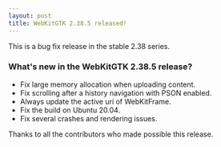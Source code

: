 ```yaml
---
layout: post
title: WebKitGTK 2.38.5 released!
---
```


This is a bug fix release in the stable 2.38 series.

### What's new in the WebKitGTK 2.38.5 release?

 - Fix large memory allocation when uploading content.
 - Fix scrolling after a history navigation with PSON enabled.
 - Always update the active uri of WebKitFrame.
 - Fix the build on Ubuntu 20.04.
 - Fix several crashes and rendering issues.

Thanks to all the contributors who made possible this release.
